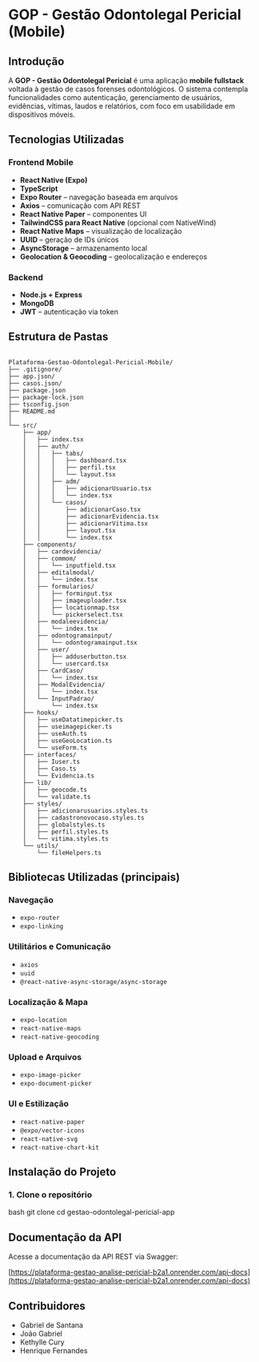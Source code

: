 # GOP - Gestão Odontolegal Pericial (Mobile)

## Introdução  
A **GOP - Gestão Odontolegal Pericial** é uma aplicação **mobile fullstack** voltada à gestão de casos forenses odontológicos. O sistema contempla funcionalidades como autenticação, gerenciamento de usuários, evidências, vítimas, laudos e relatórios, com foco em usabilidade em dispositivos móveis.

## Tecnologias Utilizadas

### Frontend Mobile

- **React Native (Expo)**
- **TypeScript**
- **Expo Router** – navegação baseada em arquivos
- **Axios** – comunicação com API REST
- **React Native Paper** – componentes UI
- **TailwindCSS para React Native** (opcional com NativeWind)
- **React Native Maps** – visualização de localização
- **UUID** – geração de IDs únicos
- **AsyncStorage** – armazenamento local
- **Geolocation & Geocoding** – geolocalização e endereços

### Backend

- **Node.js + Express**
- **MongoDB**
- **JWT** – autenticação via token

## Estrutura de Pastas

```

Plataforma-Gestao-Odontolegal-Pericial-Mobile/
├── .gitignore/
├── app.json/
├── casos.json/
├── package.json
├── package-lock.json
├── tsconfig.json
├── README.md
│
└── src/
    ├── app/
    │   ├── index.tsx
    │   ├── auth/
    │   │   ├── tabs/
    │   │   │   ├── dashboard.tsx
    │   │   │   ├── perfil.tsx
    │   │   │   └── layout.tsx
    │   │   ├── adm/
    │   │   │   ├── adicionarUsuario.tsx
    │   │   │   └── index.tsx
    │   │   └── casos/
    │   │       ├── adicionarCaso.tsx
    │   │       ├── adicionarEvidencia.tsx
    │   │       ├── adicionarVitima.tsx
    │   │       ├── layout.tsx
    │   │       └── index.tsx
    ├── components/
    │   ├── cardevidencia/
    │   ├── commom/
    │   │   └── inputfield.tsx
    │   ├── editalmodal/
    │   │   └── index.tsx
    │   ├── formularios/
    │   │   ├── forminput.tsx
    │   │   ├── imageuploader.tsx
    │   │   ├── locationmap.tsx
    │   │   └── pickerselect.tsx
    │   ├── modaleevidencia/
    │   │   └── index.tsx
    │   ├── odontogramainput/
    │   │   └── odontogramainput.tsx
    │   ├── user/
    │   │   ├── adduserbutton.tsx
    │   │   └── usercard.tsx
    │   ├── CardCaso/
    │   │   └── index.tsx
    │   ├── ModalEvidencia/
    │   │   └── index.tsx
    │   └── InputPadrao/
    │       └── index.tsx
    ├── hooks/
    │   ├── useDatatimepicker.ts
    │   ├── useimagepicker.ts
    │   ├── useAuth.ts
    │   ├── useGeoLocation.ts
    │   └── useForm.ts
    ├── interfaces/
    │   ├── Iuser.ts
    │   ├── Caso.ts
    │   └── Evidencia.ts
    ├── lib/
    │   ├── geocode.ts
    │   └── validate.ts
    ├── styles/
    │   ├── adicionarusuarios.styles.ts
    │   ├── cadastronovocaso.styles.ts
    │   ├── globalstyles.ts
    │   ├── perfil.styles.ts
    │   └── vitima.styles.ts
    └── utils/
        └── fileHelpers.ts

```

## Bibliotecas Utilizadas (principais)

### Navegação
- `expo-router`
- `expo-linking`

### Utilitários e Comunicação
- `axios`
- `uuid`
- `@react-native-async-storage/async-storage`

### Localização & Mapa
- `expo-location`
- `react-native-maps`
- `react-native-geocoding`

### Upload e Arquivos
- `expo-image-picker`
- `expo-document-picker`

### UI e Estilização
- `react-native-paper`
- `@expo/vector-icons`
- `react-native-svg`
- `react-native-chart-kit`

## Instalação do Projeto

### 1. Clone o repositório

bash
git clone <url-do-repositorio>
cd gestao-odontolegal-pericial-app

##  Documentação da API

Acesse a documentação da API REST via Swagger:

[https://plataforma-gestao-analise-pericial-b2a1.onrender.com/api-docs](https://plataforma-gestao-analise-pericial-b2a1.onrender.com/api-docs)


## Contribuidores

- Gabriel de Santana  
- João Gabriel
- Kethylle Cury  
- Henrique Fernandes  



